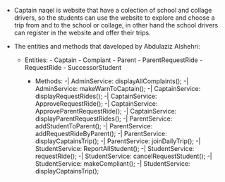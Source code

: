 - Captain naqel is website that have a colection of school and collage drivers, so the students can use the website to explore and choose a trip from and to the school or collage, in other hand the school drivers can register in the website and offer their trips.




- The entities and methods that daveloped by Abdulaziz Alshehri:
  
    - Entities:
            - Captain
            - Compiant
            - Parent
            - ParentRequestRide
            - RequestRide
            - SuccessorStudent

      - Methods:
            -| AdminService: displayAllComplaints();
            -| AdminService: makeWarnToCaptain();
            -| CaptainService: displayRequestRides();
            -| CaptainService: ApproveRequestRide();
            -| CaptainService: ApproveParentRequestRide();
            -| CaptainService: displayParentRequestRides();
            -| ParentService: addStudentToParent();
            -| ParentService: addRequestRideByParent();
            -| ParentService: displayCaptainsTrip();
            -| ParentService: joinDailyTrip();
            -| StudentService: ReportAllStudent();
            -| StudentService: requestRide();
            -| StudentService: cancelRequestStudent();
            -| StudentService: makeCompliant();
            -| StudentService: displayCaptainsTrip();
